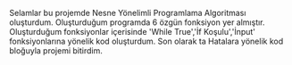 Selamlar bu projemde Nesne Yönelimli Programlama Algoritması oluşturdum. 
Oluşturduğum programda 6 özgün fonksiyon yer almıştır.
Oluşturduğum fonksiyonlar içerisinde 'While True','İf Koşulu','İnput' fonksiyonlarına yönelik kod oluşturdum.
Son olarak ta Hatalara yönelik kod bloğuyla projemi bitirdim.
